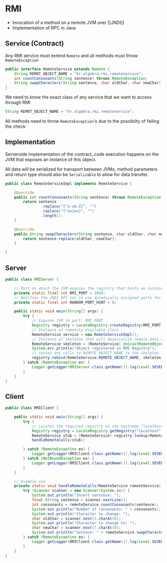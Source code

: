# RMI
- Invocation of a method on a remote JVM over [[JNDI]]
- Implementation of RPC in Java
## Service (Contract)
Any RMI service must extend `Remote` and all methods must throw `RemoteException`

```java
public interface RemoteService extends Remote {
	String REMOT_OBJECT_NAME = "hr.algebra.rmi.remoteservice";
	int countConsonants(String sentence) throws RemoteException;
	String swapCharacters(String sentence, char oldChar, char newChar) throws RemoteException;
}
```

We need to know the exact class of any service that we want to access through RMI

```java
String REMOT_OBJECT_NAME = "hr.algebra.rmi.remoteservice";
```

All methods need to throw `RemoteException`'s due to the possibilty of failing the check

## Implementation
Serverside implementation of the contract, code execution happens on the JVM that exposes an instance of this object.

All data will be serialized for transport between JVMs, method parameters and return type should also be `Serializable` to allow for data transfer.

```java
public class RemoteServiceImpl implements RemoteService {

    @Override
    public int countConsonants(String sentence) throws RemoteException {
        return sentence
                .replace("[^a-zA-Z]", "")
                .replace("[^aeiou]", "")
                .length();
    }

    @Override
    public String swapCharacters(String sentence, char oldChar, char newChar) throws RemoteException {
        return sentence.replace(oldChar, newChar);
    }

}
```

## Server
```java
public class RMIServer {

	// Port on which the JVM exposes the registry that hosts an instance of this class
    private static final int RMI_PORT = 1099;
	// Notifies the JNDI API not to use dynamically assigned ports for replies
    private static final int RANDOM_PORT_HINT = 0;

    public static void main(String[] args) {
        try {
            // Exposes JVM to port: RMI_PORT
            Registry registry = LocateRegistry.createRegistry(RMI_PORT);
            // Instance of remotely available class
            RemoteService service = new RemoteServiceImpl();
            // Instance of skeleton that will deserialize remote data and call the intended method
            RemoteService skeleton = (RemoteService) UnicastRemoteObject.exportObject(service, RANDOM_PORT_HINT);
            System.err.println("Object registered in RMI Registry");
            // routes any calls to REMOTE_OBJECT_NAME to the skeleton
            registry.rebind(RemoteService.REMOTE_OBJECT_NAME, skeleton);
        } catch (RemoteException ex) {
            Logger.getLogger(RMIServer.class.getName()).log(Level.SEVERE, null, ex);
        }
    }
}
```

## Client
```java
public class RMIClient {

    public static void main(String[] args) {
        try {
			// Locates the required registry on the hostname "localhost", on port 1099
            Registry registry = LocateRegistry.getRegistry("localhost", 1099);
            RemoteService stub = (RemoteService) registry.lookup(RemoteService.REMOTE_OBJECT_NAME);
            handleRemoteCalls(stub);

        } catch (RemoteException ex) {
            Logger.getLogger(RMIClient.class.getName()).log(Level.SEVERE, null, ex);
        } catch (NotBoundException ex) {
            Logger.getLogger(RMIClient.class.getName()).log(Level.SEVERE, null, ex);
        }
    }

	// Example use
    private static void handleRemoteCalls(RemoteService remoteService) throws RemoteException {
        try (Scanner scanner = new Scanner(System.in)) {
            System.out.println("Insert sentence: ");
            final String sentence = scanner.nextLine();
            int consonants = remoteService.countConsonants(sentence);
            System.out.println("Number of consonants: " + consonants);
            System.out.println("Character to change: ");
            char oldChar = scanner.next().charAt(0);
            System.out.println("Character to change to: ");
            char newChar = scanner.next().charAt(0);
            System.out.println("Sentece: " + remoteService.swapCharacters(sentence, oldChar, newChar));
        } catch (RemoteException ex) {
            Logger.getLogger(RMIClient.class.getName()).log(Level.SEVERE, null, ex);
        }
    }
}
```